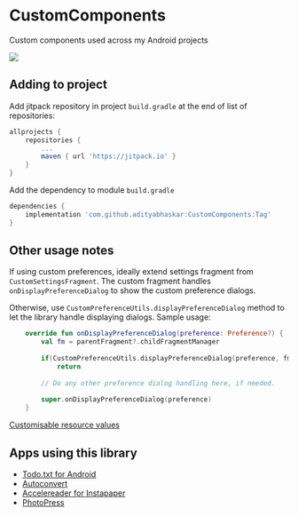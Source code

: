 # CustomComponents
Custom components used across my Android projects

[![](https://jitpack.io/v/adityabhaskar/CustomComponents.svg)](https://jitpack.io/#adityabhaskar/CustomComponents)

## Adding to project

Add jitpack repository in project `build.gradle` at the end of list of repositories:
```gradle
allprojects {
    repositories {
        ...
        maven { url 'https://jitpack.io' }
    }
}
```

Add the dependency to module `build.gradle`

```gradle
dependencies {
    implementation 'com.github.adityabhaskar:CustomComponents:Tag'
}
```

## Other usage notes

If using custom preferences, ideally extend settings fragment from `CustomSettingsFragment`. The custom fragment handles `onDisplayPreferenceDialog` to show the custom preference dialogs.

Otherwise, use `CustomPreferenceUtils.displayPreferenceDialog` method to let the library handle displaying dialogs. Sample usage:
```kotlin
    override fun onDisplayPreferenceDialog(preference: Preference?) {
        val fm = parentFragment?.childFragmentManager
        
        if(CustomPreferenceUtils.displayPreferenceDialog(preference, fm, this))
            return
        
        // Do any other preference dialog handling here, if needed.
        
        super.onDisplayPreferenceDialog(preference)
    }
```

[Customisable resource values](/customcomponents/src/main/java/net/c306/customcomponents/preference)

## Apps using this library

- [Todo.txt for Android](https://play.google.com/store/apps/details?id=net.c306.ttsuper)
- [Autoconvert](https://play.google.com/store/apps/details?id=net.c306.autoconvert)
- [Accelereader for Instapaper](https://play.google.com/store/apps/details?id=net.c306.ari)
- [PhotoPress](https://play.google.com/store/apps/details?id=net.c306.photopress)
